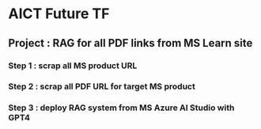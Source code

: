 # AICT Future TF
## Project : RAG for all PDF links from MS Learn site

### Step 1 : scrap all MS product URL
### Step 2 : scrap all PDF URL for target MS product
### Step 3 : deploy RAG system from MS Azure AI Studio with GPT4

